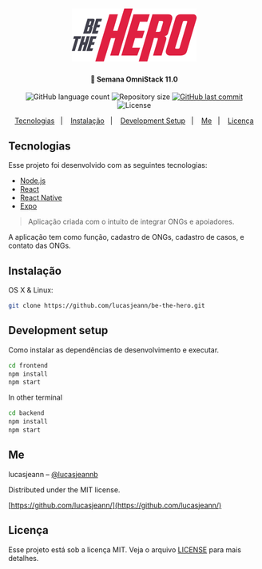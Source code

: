 <h1 align="center">
    <img alt="Be The Hero" title="#delicinha" src="frontend/src/assets/logo.svg" width="250px" />
</h1>

<h4 align="center">
  🚀 Semana OmniStack 11.0
</h4>

<p align="center">
  <img alt="GitHub language count" src="https://img.shields.io/github/languages/count/lucasjeann/be-the-hero">

  <img alt="Repository size" src="https://img.shields.io/github/repo-size/lucasjeann/be-the-hero">
  
  <a href="https://github.com/Rocketseat/semana-omnistack-10/commits/master">
    <img alt="GitHub last commit" src="https://img.shields.io/github/last-commit/lucasjeann/be-the-hero">
  </a>

  <img alt="License" src="https://img.shields.io/badge/license-MIT-brightgreen">
</p>

<p align="center">
  <a href="#tecnologias">Tecnologias</a>&nbsp;&nbsp;&nbsp;|&nbsp;&nbsp;&nbsp;
  <a href="#instalação">Instalação</a>&nbsp;&nbsp;&nbsp;|&nbsp;&nbsp;&nbsp;
  <a href="#development-setup">Development Setup</a>&nbsp;&nbsp;&nbsp;|&nbsp;&nbsp;&nbsp;
  <a href="#me">Me</a>&nbsp;&nbsp;&nbsp;|&nbsp;&nbsp;&nbsp;
  <a href="#licença">Licença</a>
</p>

## Tecnologias

Esse projeto foi desenvolvido com as seguintes tecnologias:

- [Node.js](https://nodejs.org/en/)
- [React](https://reactjs.org)
- [React Native](https://facebook.github.io/react-native/)
- [Expo](https://expo.io/)

> Aplicação criada com o intuito de integrar ONGs e apoiadores.

A aplicação tem como função, cadastro de ONGs, cadastro de casos, e contato das ONGs.

## Instalação

OS X & Linux:

```sh
git clone https://github.com/lucasjeann/be-the-hero.git
```

## Development setup

Como instalar as dependências de desenvolvimento e executar.

```sh
cd frontend
npm install
npm start
```
In other terminal
```sh
cd backend
npm install
npm start
```

## Me

lucasjeann – [@lucasjeannb](https://instagram.com/lucasjeannb) 

Distributed under the MIT license.

[https://github.com/lucasjeann/](https://github.com/lucasjeann/)

## Licença

Esse projeto está sob a licença MIT. Veja o arquivo [LICENSE](LICENSE.md) para mais detalhes.

